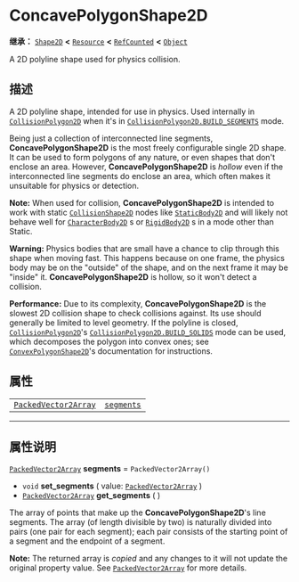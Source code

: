 <!-- ⚠ 请勿编辑本文件 ⚠ -->
<!-- 本文档使用脚本从 WeDot 引擎源码仓库生成。 -->
<!-- 生成脚本：https://github.com/WeDot-Engine/WeDot/tree/master/doc/tools/make_md.py； -->
<!-- 原文件：https://github.com/WeDot-Engine/WeDot/tree/master/doc/classes/ConcavePolygonShape2D.xml。 -->

<div id="_class_concavepolygonshape2d"></div>

# ConcavePolygonShape2D

**继承：** [`Shape2D`](class_shape2d.md) **<** [`Resource`](class_resource.md) **<** [`RefCounted`](class_refcounted.md) **<** [`Object`](class_object.md)

A 2D polyline shape used for physics collision.

## 描述

A 2D polyline shape, intended for use in physics. Used internally in [`CollisionPolygon2D`](class_collisionpolygon2d.md) when it's in [`CollisionPolygon2D.BUILD_SEGMENTS`](class_collisionpolygon2d.md#class_collisionpolygon2d_constant_build_segments) mode.

Being just a collection of interconnected line segments, **ConcavePolygonShape2D** is the most freely configurable single 2D shape. It can be used to form polygons of any nature, or even shapes that don't enclose an area. However, **ConcavePolygonShape2D** is *hollow* even if the interconnected line segments do enclose an area, which often makes it unsuitable for physics or detection.

 **Note:** When used for collision, **ConcavePolygonShape2D** is intended to work with static [`CollisionShape2D`](class_collisionshape2d.md) nodes like [`StaticBody2D`](class_staticbody2d.md) and will likely not behave well for [`CharacterBody2D`](class_characterbody2d.md) s or [`RigidBody2D`](class_rigidbody2d.md) s in a mode other than Static.

 **Warning:** Physics bodies that are small have a chance to clip through this shape when moving fast. This happens because on one frame, the physics body may be on the "outside" of the shape, and on the next frame it may be "inside" it. **ConcavePolygonShape2D** is hollow, so it won't detect a collision.

 **Performance:** Due to its complexity, **ConcavePolygonShape2D** is the slowest 2D collision shape to check collisions against. Its use should generally be limited to level geometry. If the polyline is closed, [`CollisionPolygon2D`](class_collisionpolygon2d.md)'s [`CollisionPolygon2D.BUILD_SOLIDS`](class_collisionpolygon2d.md#class_collisionpolygon2d_constant_build_solids) mode can be used, which decomposes the polygon into convex ones; see [`ConvexPolygonShape2D`](class_convexpolygonshape2d.md)'s documentation for instructions.

## 属性

|||
|:-:|:--|
| [`PackedVector2Array`](class_packedvector2array.md) | [`segments`](class_concavepolygonshape2d.md#class_concavepolygonshape2d_property_segments) | ``PackedVector2Array()`` |

<!-- rst-class:: classref-section-separator -->

---

## 属性说明

<div id="_class_concavepolygonshape2d_property_segments"></div>

[`PackedVector2Array`](class_packedvector2array.md) **segments** = ``PackedVector2Array()`` <div id="class_concavepolygonshape2d_property_segments"></div>

- `void` **set_segments** ( value: [`PackedVector2Array`](class_packedvector2array.md) )
- [`PackedVector2Array`](class_packedvector2array.md) **get_segments** ( )

The array of points that make up the **ConcavePolygonShape2D**'s line segments. The array (of length divisible by two) is naturally divided into pairs (one pair for each segment); each pair consists of the starting point of a segment and the endpoint of a segment.

**Note:** The returned array is *copied* and any changes to it will not update the original property value. See [`PackedVector2Array`](class_packedvector2array.md) for more details.

[^virtual]: 本方法通常需要用户覆盖才能生效。
[^const]: 本方法无副作用，不会修改该实例的任何成员变量。
[^vararg]: 本方法除了能接受在此处描述的参数外，还能够继续接受任意数量的参数。
[^constructor]: 本方法用于构造某个类型。
[^static]: 调用本方法无需实例，可直接使用类名进行调用。
[^operator]: 本方法描述的是使用本类型作为左操作数的有效运算符。
[^bitfield]: 这个值是由下列位标志构成位掩码的整数。
[^void]: 无返回值。
